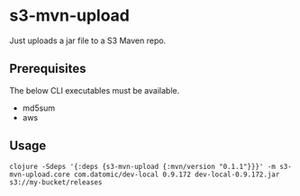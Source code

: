 # s3-mvn-upload

Just uploads a jar file to a S3 Maven repo. 

## Prerequisites

The below CLI executables must be available. 

- md5sum
- aws

## Usage 

```shell script
clojure -Sdeps '{:deps {s3-mvn-upload {:mvn/version "0.1.1"}}}' -m s3-mvn-upload.core com.datomic/dev-local 0.9.172 dev-local-0.9.172.jar s3://my-bucket/releases
```